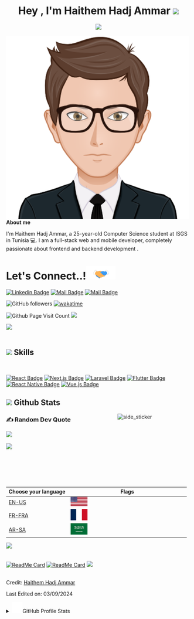 
<h1 align="center"><b>Hey , I'm Haithem Hadj Ammar </b><img src="https://media.giphy.com/media/hvRJCLFzcasrR4ia7z/giphy.gif" width="35"></h1>
<p align="center">
  <a href="https://github.com/DenverCoder1/readme-typing-svg"><img src="https://readme-typing-svg.herokuapp.com?font=Time+New+Roman&color=cyan&size=25&center=true&vCenter=true&width=600&height=100&lines=Hey!+It's+Haithem+Hadj+Ammar..&hearts;++;Self-taught+Full+Stack+Web+Developer+and+Mobile+Developer,;Software-Engineer,;Love+to+learn+new+stuffs..<3"></a>
</p>

<!--
<p align="center">
  
## [![Typing SVG](https://readme-typing-svg.herokuapp.com?font=Architects+Daughter&color=0099DD&size=30&lines=Hey!+It's+Ben+Ismail+Aziz!;Computer+Science+Student;Full+Stack+Web+Developer;Freelancer;DS%20|%20AI%20|%20ML%20Enthusiastic;Always%20learning%20new%20things)](https://github.com/HaithemHadjAmmar) 
  </p> -->
<!--  Ceci mon Avatar-->
<img title="My Avatar" align="left" src="assets/images/Aziz.png"  width="500px" alt="hi" >

<!--  About me -->
<!--## <picture><img src = "assets/about_me.gif" width = 50px></picture> **About me**-->
**About me**

I'm Haithem Hadj Ammar, a 25-year-old Computer Science student at ISGS in Tunisia 💻. I am a full-stack web and mobile developer, completely passionate about frontend and backend development .

<!-- Let's Connect..! -->
# <b> Let's Connect..!</b><img src="https://github.com/0xAbdulKhalid/0xAbdulKhalid/raw/main/assets/mdImages/handshake.gif" width ="80">

[![Linkedin Badge](https://img.shields.io/badge/-HaithemHadjAmmar-0e76a8?style=flat&labelColor=0e76a8&logo=linkedin&logoColor=white)](https://www.linkedin.com/in/haithem-hadj-ammar-70931125a) 
[![Mail Badge](https://img.shields.io/badge/-@HaithemHadjAmmar-e84393?style=flat&labelColor=e84393&logo=instagram&logoColor=white)](https://www.instagram.com/haithem_dev/)
[![Mail Badge](https://img.shields.io/badge/-HaithemHadjAmmar-c0392b?style=flat&labelColor=c0392b&logo=gmail&logoColor=white)](mailto:haithem.beenammar43@gmail.com)

![GitHub followers](https://img.shields.io/github/followers/HaithemHadjAmmar?style=social)
[![wakatime](https://wakatime.com/badge/user/c0a37276-8396-4881-b56d-232ffd4059dc/project/2c199d38-84a2-4054-9b13-a685f16d5160.svg)](https://wakatime.com/badge/user/c0a37276-8396-4881-b56d-232ffd4059dc/project/2c199d38-84a2-4054-9b13-a685f16d5160)
<!--![visitors](https://visitor-badge.glitch.me/badge?page_id=HaithemHadjAmmar.HaithemHadjAmmar)-->
![Github Page Visit Count](https://komarev.com/ghpvc/?username=HaithemHadjAmmar)
<img src="https://img.shields.io/badge/Age-25-blue" />

<!-- Ligne  -->
<img src="https://user-images.githubusercontent.com/73097560/115834477-dbab4500-a447-11eb-908a-139a6edaec5c.gif"><br><br>
<!-- TODO: Add last video link 

- 🔭 I’m currently working at @Toptal
- :computer: Most used line of code `git commit -m "Initial Commit"`
- 🤔 I’m looking for help with Outstanding Video ideas.
- 📫 How to reach me: haithem.beenammar43@gmail.com.
- 😄 Pronouns: Haithoum,Haithem.
-->


<!-- Skills  -->
## <img src="https://media2.giphy.com/media/QssGEmpkyEOhBCb7e1/giphy.gif?cid=ecf05e47a0n3gi1bfqntqmob8g9aid1oyj2wr3ds3mg700bl&rid=giphy.gif" width ="25"><b> Skills</b>
<br>

<!-- TODO: Make technologies links takes you to repositories -->

[![React Badge](https://img.shields.io/badge/-React-61DBFB?style=for-the-badge&labelColor=black&logo=react&logoColor=61DBFB)](#) 
[![Next.js Badge](https://img.shields.io/badge/-Next.js-000000?style=for-the-badge&labelColor=black&logo=next.js&logoColor=white)](#) 
[![Laravel Badge](https://img.shields.io/badge/-Laravel-FF2D20?style=for-the-badge&labelColor=black&logo=laravel&logoColor=FF2D20)](#) 
[![Flutter Badge](https://img.shields.io/badge/-Flutter-02569B?style=for-the-badge&labelColor=black&logo=flutter&logoColor=02569B)](#) 
[![React Native Badge](https://img.shields.io/badge/-React%20Native-61DBFB?style=for-the-badge&labelColor=black&logo=react&logoColor=61DBFB)](#) 
[![Vue.js Badge](https://img.shields.io/badge/-Vue.js-4FC08D?style=for-the-badge&labelColor=black&logo=vue.js&logoColor=4FC08D)](#)

<!-- Github Stats   -->
## <img src="https://media.giphy.com/media/iY8CRBdQXODJSCERIr/giphy.gif" width="35"><b> Github Stats </b>
<img align="right" width=200px height=200px alt="side_sticker" src="https://media.giphy.com/media/TEnXkcsHrP4YedChhA/giphy.gif" />

<!-- ![Your Repository's Stats](https://github-readme-stats.vercel.app/api/top-langs/?username=HaithemHadjAmmar&show_icons=true&locale=en&layout=compact&langs_count=50&theme=algolia)
![Your Repository's Stats](https://github-readme-stats.vercel.app/api?username=HaithemHadjAmmar&show_icons=true&theme=radical)
[![Harlok's WakaTime stats](https://github-readme-stats.vercel.app/api/wakatime?username=BenIsmail)](https://github.com/anuraghazra/github-readme-stats)
<p><img align="center" src="https://github-readme-streak-stats.herokuapp.com/?user=HaithemHadjAmmar&&theme=algolia" alt="HaithemHadjAmmar" /></p>

![](https://github-readme-activity-graph.vercel.app/graph?username=HaithemHadjAmmar&theme=react) -->

### ✍️ Random Dev Quote
![](https://quotes-github-readme.vercel.app/api?type=horizontal&theme=radical)

<img src="https://user-images.githubusercontent.com/73097560/115834477-dbab4500-a447-11eb-908a-139a6edaec5c.gif"><br><br>
<div align="center" >

| Choose your language         | Flags                                                                                                              |
| -------------------------- | ---------------------------------------------------------------------------------------------------------------------- |
| [EN-US](./README.md)       | <img width="15%" alt="Node4Devs Logo" title="United States Flag (USA)" src="./assets/images/flags/USA.png" /> |
| [FR-FRA](./README-FR-FRA.md) | <img width="15%" alt="Node4Devs Logo" title="France Flag (FR)" src="./assets/images/flags/France.png" />        |
| [AR-SA](./README-AR-SA.md) | <img width="15%" alt="Node4Devs Logo" title="Saudi Flag (SA)" src="./assets/images/flags/saudi_ arabia.jpg" />        |

</div>

<img src="https://user-images.githubusercontent.com/73097560/115834477-dbab4500-a447-11eb-908a-139a6edaec5c.gif"><br><br>

[![ReadMe Card](https://github-readme-stats.vercel.app/api/pin/?username=HaithemHadjAmmar&repo=PFA-Automatisation_Campagne_Sms-Email-FrontendReact&theme=react)](https://github.com/HaithemHadjAmmar/PFA-Automatisation_Campagne_Sms-Email-FrontendReact)
[![ReadMe Card](https://github-readme-stats.vercel.app/api/pin/?username=HaithemHadjAmmar&repo=PFA-Automatisation_Campagne_Sms-Email-BackendExpress&theme=react)](https://github.com/HaithemHadjAmmar/PFA-Automatisation_Campagne_Sms-Email-BackendExpress)
<img src="https://user-images.githubusercontent.com/73097560/115834477-dbab4500-a447-11eb-908a-139a6edaec5c.gif"><br><br>

Credit: [Haithem Hadj Ammar](https://github.com/HaithemHadjAmmar) 

Last Edited on: 03/09/2024
<details> 
  <summary>  <img src="./assets/giphy.gif" width="30px" alt="Git"/>GitHub Profile Stats </summary>
  <div>
  <samp>
      <br/>
            <p align="center">
      </p>
        <p align="center">
          <a href="https://github.com/HaithemHadjAmmar/">
          <img width="45%" src="https://github-profile-summary-cards.vercel.app/api/cards/repos-per-language?username=HaithemHadjAmmar&theme=gruvbox&layout=compact&hide_border=true"
          alt="1999AZZAR :: Top Langs by repo" />
          <img width="45%" src="https://github-profile-summary-cards.vercel.app/api/cards/most-commit-language?username=HaithemHadjAmmar&theme=gruvbox&layout=compact&hide_border=true"
          alt="1999AZZAR :: Top Langs by commit" />
          </a>
        </p>
    <br>

## <img src="https://media.giphy.com/media/dxIWYNNVCxFXdP76XE/giphy.gif" width ="25"><b> Trophies</b>

[![trophy](https://github-profile-trophy.vercel.app/?username=HaithemHadjAmmar&theme=nord&column=7)](https://github.com/Naderab/github-profile-trophy)

<br>
</details>




[reactplaylist]: https://www.youtube.com/watch?v=KxXXEL-k47Y&list=PLvXDmnBbOF7RnYiZvDwl2Pzcs2kfi10wd
[vscodetutorial]: https://www.youtube.com/watch?v=Bkie2ai8qeE&t=8s
[htmltutorial]: https://www.youtube.com/watch?v=VK6MXVxOsws&t=27s
[javascripttutorial]: https://www.youtube.com/watch?v=D-LHKvmX37E
